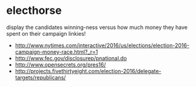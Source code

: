 # electhorse
display the candidates winning-ness versus how much money they have spent on their campaign
linkies!
- http://www.nytimes.com/interactive/2016/us/elections/election-2016-campaign-money-race.html?_r=1
- http://www.fec.gov/disclosurep/pnational.do
- http://www.opensecrets.org/pres16/
- http://projects.fivethirtyeight.com/election-2016/delegate-targets/republicans/
